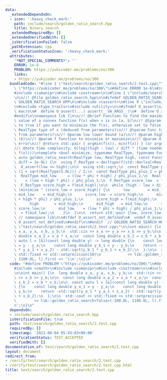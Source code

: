 ```yaml
---
data:
  _extendedDependsOn:
  - icon: ':heavy_check_mark:'
    path: include/search/golden_ratio_search.hpp
    title: Binary search
  _extendedRequiredBy: []
  _extendedVerifiedWith: []
  _isVerificationFailed: false
  _pathExtension: cpp
  _verificationStatusIcon: ':heavy_check_mark:'
  attributes:
    '*NOT_SPECIAL_COMMENTS*': ''
    ERROR: 1e-6
    PROBLEM: https://yukicoder.me/problems/no/306
    links:
    - https://yukicoder.me/problems/no/306
  bundledCode: "#line 1 \"test/search/golden_ratio_search/2.test.cpp\"\n#define PROBLEM\
    \ \"https://yukicoder.me/problems/no/306\"\n#define ERROR 1e-6\n#include <cmath>\n\
    #include <iomanip>\n#include <iostream>\n\n#line 1 \"include/search/golden_ratio_search.hpp\"\
    \n\n//! @file golden_ratio_search.hpp\n\n#ifndef GOLDEN_RATIO_SEARCH_HPP\n#define\
    \ GOLDEN_RATIO_SEARCH_HPP\n\n#include <cassert>\n#line 9 \"include/search/golden_ratio_search.hpp\"\
    \n#include <type_traits>\n#include <utility>\n\n#ifndef O_assert\n//! @brief Assert\
    \ macro\n#  define O_assert(...) assert(__VA_ARGS__)\n#  define O_assert_not_defined\n\
    #endif\n\nnamespace lib {\n\n//! @brief Function to find the maximum or minimum\
    \ value of a convex function f(x) when x is in [a, b]\n//! @tparam minimize Set\
    \ to true if you want to minimize the f(x), otherwise set to false.\n//! @tparam\
    \ RealType type of x (deduced from parameters)\n//! @tparam Func type of f (deduced\
    \ from parameters)\n//! @param low lower bound (a)\n//! @param high upper bound\
    \ (b)\n//! @param f function to minimize or maximize\n//! @param diff acceptable\
    \ error\n//! @return std::pair { argmin(f(x)), min(f(x)) } (or argmax & max)\n\
    //! @note time complexity: O(log((high - low) / diff * (time needed to calculate\
    \ f(x))))\ntemplate <bool minimize, typename RealType, typename Func>\n[[nodiscard]]\
    \ auto golden_ratio_search(RealType low, RealType high, const Func& f, const RealType\
    \ diff = 1e-9L) {\n  using F_ResType = decltype(f(std::declval<RealType>()));\n\
    \  O_assert(low <= high);\n\n  using std::sqrt;\n  const RealType phi        =\
    \ (1 + sqrt(RealType(5.0L))) / 2;\n  const RealType phi_plus_1 = phi + 1;\n\n\
    \  RealType mid_low     = (low * phi + high) / phi_plus_1;\n  RealType mid_high\
    \    = (low + high * phi) / phi_plus_1;\n  F_ResType score_low  = f(mid_low);\n\
    \  F_ResType score_high = f(mid_high);\n\n  while (high - low > diff) {\n    if\
    \ (minimize ^ (score_low < score_high)) {\n      low        = mid_low;\n     \
    \ mid_low    = mid_high;\n      score_low  = score_high;\n      mid_high   = (low\
    \ + high * phi) / phi_plus_1;\n      score_high = f(mid_high);\n    } else {\n\
    \      high       = mid_high;\n      mid_high   = mid_low;\n      score_high =\
    \ score_low;\n      mid_low    = (low * phi + high) / phi_plus_1;\n      score_low\
    \  = f(mid_low);\n    }\n  }\n\n  return std::pair {low, score_low};\n}\n\n} \
    \ // namespace lib\n\n#ifdef O_assert_not_defined\n#  undef O_assert\n#  undef\
    \ O_assert_not_defined\n#endif\n\n#endif  // GOLDEN_RATIO_SEARCH_HPP\n#line 8\
    \ \"test/search/golden_ratio_search/2.test.cpp\"\n\nint main() {\n  long double\
    \ x_a, y_a, x_b, y_b;\n  std::cin >> x_a >> y_a >> x_b >> y_b;\n\n  const long\
    \ double x_a_2 = x_a * x_a;\n  const long double x_b_2 = x_b * x_b;\n\n  const\
    \ auto l = [&](const long double y) -> long double {\n    const long double y_a_1\
    \ = y - y_a;\n    const long double y_b_1 = y - y_b;\n    return -std::sqrt(y_a_1\
    \ * y_a_1 + x_a_2) - std::sqrt(y_b_1 * y_b_1 + x_b_2);\n  };\n\n  std::cout <<\
    \ std::fixed << std::setprecision(10)\n            << lib::golden_ratio_search<false>(-100.0L,\
    \ 1100.0L, l).first << '\\n';\n}\n"
  code: "#define PROBLEM \"https://yukicoder.me/problems/no/306\"\n#define ERROR 1e-6\n\
    #include <cmath>\n#include <iomanip>\n#include <iostream>\n\n#include \"../../../include/search/golden_ratio_search.hpp\"\
    \n\nint main() {\n  long double x_a, y_a, x_b, y_b;\n  std::cin >> x_a >> y_a\
    \ >> x_b >> y_b;\n\n  const long double x_a_2 = x_a * x_a;\n  const long double\
    \ x_b_2 = x_b * x_b;\n\n  const auto l = [&](const long double y) -> long double\
    \ {\n    const long double y_a_1 = y - y_a;\n    const long double y_b_1 = y -\
    \ y_b;\n    return -std::sqrt(y_a_1 * y_a_1 + x_a_2) - std::sqrt(y_b_1 * y_b_1\
    \ + x_b_2);\n  };\n\n  std::cout << std::fixed << std::setprecision(10)\n    \
    \        << lib::golden_ratio_search<false>(-100.0L, 1100.0L, l).first << '\\\
    n';\n}\n"
  dependsOn:
  - include/search/golden_ratio_search.hpp
  isVerificationFile: true
  path: test/search/golden_ratio_search/2.test.cpp
  requiredBy: []
  timestamp: '2021-08-04 05:43:03+09:00'
  verificationStatus: TEST_ACCEPTED
  verifiedWith: []
documentation_of: test/search/golden_ratio_search/2.test.cpp
layout: document
redirect_from:
- /verify/test/search/golden_ratio_search/2.test.cpp
- /verify/test/search/golden_ratio_search/2.test.cpp.html
title: test/search/golden_ratio_search/2.test.cpp
---
```

